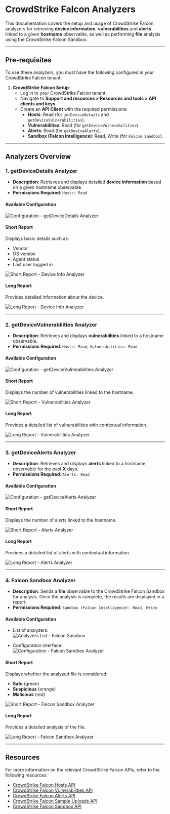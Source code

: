 # CrowdStrike Falcon Analyzers

This documentation covers the setup and usage of CrowdStrike Falcon analyzers for retrieving **device information**, **vulnerabilities** and **alerts** linked to a given **hostname** observable, as well as performing **file** analysis using the CrowdStrike Falcon Sandbox.

---

## Pre-requisites

To use these analyzers, you must have the following configured in your CrowdStrike Falcon tenant:

1. **CrowdStrike Falcon Setup**:
   - Log in to your CrowdStrike Falcon tenant.
   - Navigate to **Support and resources > Resources and tools > API clients and keys**.
   - Create an **API Client** with the required permissions:
     - **Hosts**: Read (for `getDeviceDetails` and `getDeviceVulnerabilities`).
     - **Vulnerabilities**: Read (for `getDeviceVulnerabilities`).
     - **Alerts**: Read (for `getDeviceAlerts`).
     - **Sandbox (Falcon Intelligence)**: Read, Write (for `Falcon Sandbox`).

---

## Analyzers Overview

### 1. **getDeviceDetails Analyzer**

- **Description**: Retrieves and displays detailed **device information** based on a given hostname observable.
- **Permissions Required**: `Hosts: Read`

#### **Available Configuration**
![Configuration - getDeviceDetails Analyzer](./assets/cortex-conf-deviceinfo.png)

#### **Short Report**
Displays basic details such as:
- Vendor
- OS version
- Agent status
- Last user logged in

![Short Report - Device Info Analyzer](./assets/short-report-deviceinfo.png)

#### **Long Report**
Provides detailed information about the device.

![Long Report - Device Info Analyzer](./assets/long-report-deviceinfo.png)

---

### 2. **getDeviceVulnerabilities Analyzer**

- **Description**: Retrieves and displays **vulnerabilities** linked to a hostname observable.
- **Permissions Required**: `Hosts: Read`, `Vulnerabilities: Read`

#### **Available Configuration**
![Configuration - getDeviceVulnerabilities Analyzer](./assets/cortex-conf-vulns.png)

#### **Short Report**
Displays the number of vulnerabilities linked to the hostname.

![Short Report - Vulnerabilities Analyzer](./assets/short-report-vulns.png)

#### **Long Report**
Provides a detailed list of vulnerabilities with contextual information.

![Long Report - Vulnerabilities Analyzer](./assets/long-report-vulns.png)

---

### 3. **getDeviceAlerts Analyzer**

- **Description**: Retrieves and displays **alerts** linked to a hostname observable for the past **X** days.
- **Permissions Required**: `Alerts: Read`

#### **Available Configuration**
![Configuration - getDeviceAlerts Analyzer](./assets/cortex-conf-alerts.png)

#### **Short Report**
Displays the number of alerts linked to the hostname.

![Short Report - Alerts Analyzer](./assets/short-report-alerts.png)

#### **Long Report**
Provides a detailed list of alerts with contextual information.

![Long Report - Alerts Analyzer](./assets/long-report-alerts.png)

---

### 4. **Falcon Sandbox Analyzer**

- **Description**: Sends a **file** observable to the CrowdStrike Falcon Sandbox for analysis. Once the analysis is complete, the results are displayed in a report.
- **Permissions Required**: `Sandbox (Falcon Intelligence): Read, Write`

#### **Available Configuration**
- List of analyzers:  
  ![Analyzers List - Falcon Sandbox](./assets/analyzers-list-sandbox.png)

- Configuration interface:  
  ![Configuration - Falcon Sandbox Analyzer](./assets/cortex-conf-sandbox.png)

#### **Short Report**
Displays whether the analyzed file is considered:
- **Safe** (green)
- **Suspicious** (orange)
- **Malicious** (red)

![Short Report - Falcon Sandbox Analyzer](./assets/short-report-sandbox.png)

#### **Long Report**
Provides a detailed analysis of the file.

![Long Report - Falcon Sandbox Analyzer](./assets/long-report-sandbox.png)

---

## Resources

For more information on the relevant CrowdStrike Falcon APIs, refer to the following resources:
- [CrowdStrike Falcon Hosts API](https://www.falconpy.io/Service-Collections/Hosts.html)
- [CrowdStrike Falcon Vulnerabilities API](https://www.falconpy.io/Service-Collections/Spotlight-Vulnerabilities.html)
- [CrowdStrike Falcon Alerts API](https://www.falconpy.io/Service-Collections/Alerts.html)
- [CrowdStrike Falcon Sample Uploads API](https://www.falconpy.io/Service-Collections/Sample-Uploads.html)
- [CrowdStrike Falcon Sandbox API](https://www.falconpy.io/Service-Collections/Falconx-Sandbox.html)
